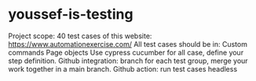 # youssef-is-testing
Project scope: 40 test cases of this website: https://www.automationexercise.com/ All test cases should be in:  Custom commands  Page objects Use cypress cucumber for all case, define your step definition. Github integration: branch for each test group, merge your work together in a main branch. Github action: run test cases headless
